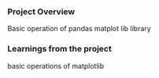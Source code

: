 ### Project Overview

 Basic operation of pandas matplot lib library


### Learnings from the project

 basic operations of matplotlib


